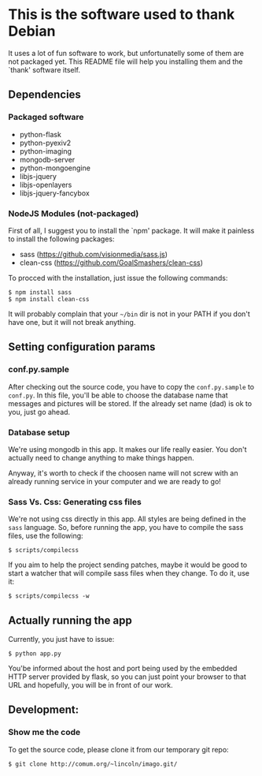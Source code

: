 # This is the software used to thank Debian

It uses a lot of fun software to work, but unfortunatelly some of them
are not packaged yet. This README file will help you installing them and
the `thank' software itself.

## Dependencies

### Packaged software

 * python-flask
 * python-pyexiv2
 * python-imaging
 * mongodb-server
 * python-mongoengine
 * libjs-jquery
 * libjs-openlayers
 * libjs-jquery-fancybox

### NodeJS Modules (not-packaged)

First of all, I suggest you to install the `npm' package. It will make
it painless to install the following packages:

  * sass (https://github.com/visionmedia/sass.js)
  * clean-css (https://github.com/GoalSmashers/clean-css)

To procced with the installation, just issue the following commands:

    $ npm install sass
    $ npm install clean-css

It will probably complain that your `~/bin` dir is not in your PATH if
you don't have one, but it will not break anything.


## Setting configuration params

### conf.py.sample

After checking out the source code, you have to copy the
`conf.py.sample` to `conf.py`. In this file, you'll be able to choose
the database name that messages and pictures will be stored. If the
already set name (dad) is ok to you, just go ahead.

### Database setup

We're using mongodb in this app. It makes our life really easier. You
don't actually need to change anything to make things happen.

Anyway, it's worth to check if the choosen name will not screw with an
already running service in your computer and we are ready to go!

### Sass Vs. Css: Generating css files

We're not using css directly in this app. All styles are being defined
in the `sass` language. So, before running the app, you have to compile
the sass files, use the following:

    $ scripts/compilecss

If you aim to help the project sending patches, maybe it would be good
to start a watcher that will compile sass files when they change. To do
it, use it:

    $ scripts/compilecss -w

## Actually running the app

Currently, you just have to issue:

    $ python app.py

You'be informed about the host and port being used by the embedded HTTP
server provided by flask, so you can just point your browser to that URL
and hopefully, you will be in front of our work.

## Development:

### Show me the code

To get the source code, please clone it from our temporary git repo:

    $ git clone http://comum.org/~lincoln/imago.git/
